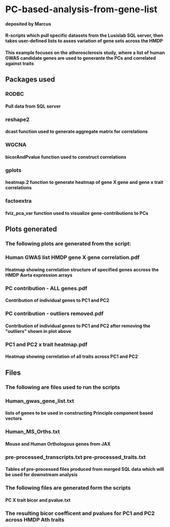 # PC-based-analysis-from-gene-list
#### deposited by Marcus
#### R-scripts which pull specific datasets from the Lusislab SQL server, then takes user-defined lists to asses variation of gene sets across the HMDP
#### This example focuses on the atherosclerosis study, where a list of human GWAS candidate genes are used to generante the PCs and correlated against traits

## Packages used
### RODBC
#### Pull data from SQL server

### reshape2
#### dcast function used to generate aggregate matrix for correlations

### WGCNA 
#### bicorAndPvalue function used to construct correlations

### gplots
#### heatmap.2 function to generate heatmap of gene X gene and gene x trait correlations

### factoextra
#### fviz_pca_var function used to visualize gene-contributions to PCs

## Plots generated
### The following plots are generated from the script:
### Human GWAS list HMDP gene X gene correlation.pdf
#### Heatmap showing correlation structure of specified genes accross the HMDP Aorta expression arrays

### PC contribution - ALL genes.pdf
#### Contribution of individual genes to PC1 and PC2

### PC contribution - outliers removed.pdf
#### Contribution of individual genes to PC1 and PC2 after removing the "outliers" shown in plot above

### PC1 and PC2 x trait heatmap.pdf
#### Heatmap showing correlation of all traits across PC1 and PC2 

## Files
### The following are files used to run the scripts
### Human_gwas_gene_list.txt 
#### lists of genes to be used in constructing Principle component based vectors
### Human_MS_Orths.txt 
#### Mouse and Human Orthologous genes from JAX
### pre-processed_transcripts.txt pre-processed_traits.txt
#### Tables of pre-processed files produced from merged SQL data which will be used for downstream analysis

### The following files are generated form the scripts
#### PC X trait bicor and pvalue.txt
### The resulting bicor coefficent and pvalues for PC1 and PC2 across HMDP Ath traits
                                              
